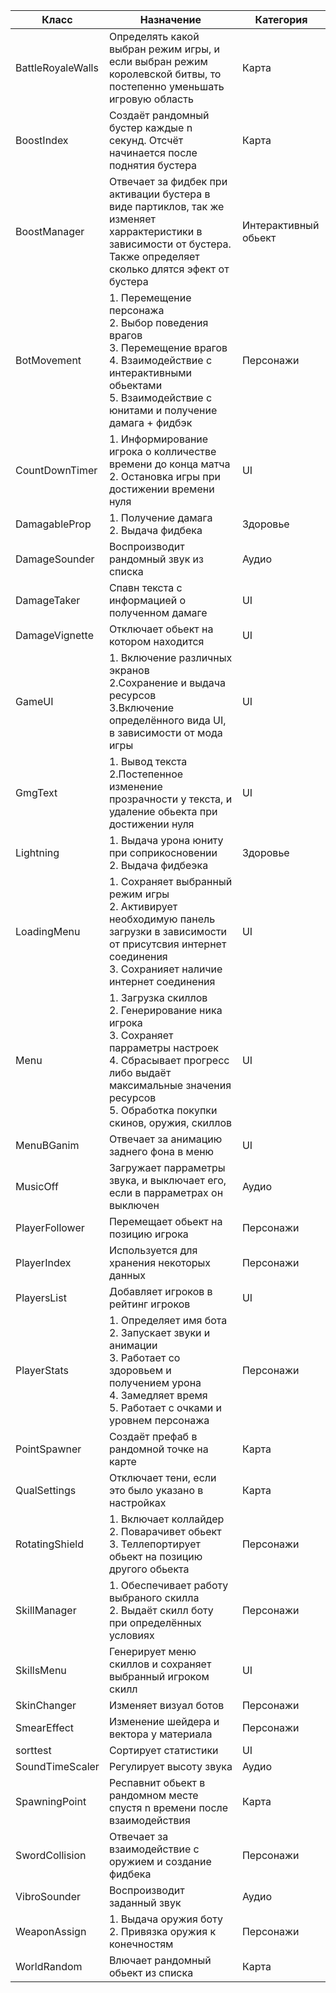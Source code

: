 | Класс     | Назначение                                                                                                                                                                                                        | Категория            |
|-----------|-------------------------------------------------------------------------------------------------------------------------------------------------------------------------------------------------------------------|----------------------|
| BattleRoyaleWalls    | Определять какой выбран режим игры, и если выбран режим королевской битвы, то постепенно уменьшать игровую область                                                                                                | Карта                |
| BoostIndex | Создаёт рандомный бустер каждые n секунд. Отсчёт начинается после поднятия  бустера                                                                                                                               | Карта                |
| BoostManager | Отвечает за фидбек при активации бустера в виде партиклов, так же изменяет харрактеристики в зависимости от бустера. Также определяет сколько длятся эфект от бустера                                             | Интерактивный обьект |
| BotMovement | 1. Перемещение персонажа <br/> 2. Выбор поведения врагов   <br/> 3. Перемещение врагов<br/> 4. Взаимодействие с интерактивными обьектами<br/> 5. Взаимодействие с юнитами и получение дамага + фидбэк             | Персонажи            |
| CountDownTimer | 1. Информирование игрока о колличестве времени до конца матча<br/>2. Остановка игры при достижении времени нуля                                                                                                   | UI                   |
| DamagableProp | 1. Получение дамага<br/> 2. Выдача фидбека                                                                                                                                                                        | Здоровье             |
| DamageSounder | Воспроизводит рандомный звук из списка                                                                                                                                                                            | Аудио                |
| DamageTaker | Спавн текста с информацией о полученном дамаге                                                                                                                                                                    | UI                   |
| DamageVignette | Отключает обьект на котором находится                                                                                                                                                                             | UI                   |
| GameUI | 1. Включение различных экранов<br/>2.Сохранение и выдача ресурсов<br/>3.Включение определённого вида UI, в зависимости от мода игры                                                                               | UI                   |
| GmgText | 1. Вывод текста<br/>2.Постепенное изменение прозрачности у текста, и удаление обьекта при достижении нуля                                                                                                         | UI                   |
| Lightning | 1. Выдача урона юниту при соприкосновении<br/>2. Выдача фидбеэка                                                                                                                                                  | Здоровье             |
| LoadingMenu | 1. Сохраняет выбранный режим игры<br/>2. Активирует необходимую панель загрузки  в зависимости от присутсвия интернет соединения<br/>3. Сохранияет наличие интернет соединения                                    | UI                   |
| Menu | 1. Загрузка скиллов<br/>2. Генерирование ника игрока<br/>3. Сохраняет парраметры настроек<br/>4. Сбрасывает прогресс либо выдаёт максимальные значения ресурсов<br/> 5. Обработка покупки скинов, оружия, скиллов | UI                   |
| MenuBGanim | Отвечает за анимацию заднего фона в меню                                                                                                                                                                          | UI                   |
| MusicOff | Загружает парраметры звука, и выключает его, если в парраметрах он выключен                                                                                                                                       | Аудио                |
| PlayerFollower | Перемещает обьект на позицию игрока                                                                                                                                                                               | Персонажи            |
| PlayerIndex | Используется для хранения некоторых данных                                                                                                                                                                        | Персонажи            |
| PlayersList | Добавляет игроков в рейтинг игроков                                                                                                                                                                               | UI                   |
| PlayerStats | 1. Определяет имя бота<br/>2. Запускает звуки и анимации<br/>3. Работает со здоровьем и получением урона<br/> 4. Замедляет время<br/>5. Работает с очками и уровнем персонажа                                     | Персонажи            |
| PointSpawner | Создаёт префаб в рандомной точке на карте                                                                                                                                                                         | Карта                |
| QualSettings | Отключает тени, если это было указано в настройках                                                                                                                                                                | Карта                |
| RotatingShield | 1. Включает коллайдер<br/>2. Поварачивет обьект<br/>3. Теллепортирует обьект на позицию другого обьекта                                                                                                           | Персонажи            |
| SkillManager | 1. Обеспечивает работу выбраного скилла <br/>2. Выдаёт скилл боту при определённых условиях                                                                                                                       | Персонажи            |
| SkillsMenu | Генерирует меню скиллов и сохраняет выбранный игроком скилл                                                                                                                                                       | UI                   |
| SkinChanger | Изменяет визуал ботов                                                                                                                                                                                             | Персонажи            |
| SmearEffect | Изменение шейдера и вектора у материала                                                                                                                                                                           | Персонажи            |
| sorttest | Сортирует статистики                                                                                                                                                                                              | UI                   |
| SoundTimeScaler | Регулирует высоту звука                                                                                                                                                                                           | Аудио                |
| SpawningPoint | Респавнит обьект в рандомном месте спустя n времени после взаимодействия                                                                                                                                          | Карта                |
| SwordCollision | Отвечает за взаимодействие с оружием и создание фидбека                                                                                                                                                           | Персонажи               |
| VibroSounder | Воспроизводит заданный звук                                                                                                                                                                                       | Аудио              |
| WeaponAssign | 1. Выдача оружия боту<br/>2. Привязка оружия к конечностям                                                                                                                                                        | Персонажи               |
| WorldRandom | Влючает рандомный обьект из списка                                                                                                                                                                                | Карта               |